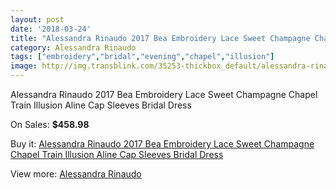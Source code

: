 ```yaml
---
layout: post
date: '2018-03-24'
title: "Alessandra Rinaudo 2017 Bea Embroidery Lace Sweet Champagne Chapel Train Illusion Aline Cap Sleeves Bridal Dress"
category: Alessandra Rinaudo
tags: ["embroidery","bridal","evening","chapel","illusion"]
image: http://img.transblink.com/35253-thickbox_default/alessandra-rinaudo-2017-bea-embroidery-lace-sweet-champagne-chapel-train-illusion-aline-cap-sleeves-bridal-dress.jpg
---
```

Alessandra Rinaudo 2017 Bea Embroidery Lace Sweet Champagne Chapel Train Illusion Aline Cap Sleeves Bridal Dress

On Sales: **$458.98**
<a href="https://www.transblink.com/en/alessandra-rinaudo/11544-alessandra-rinaudo-2017-bea-embroidery-lace-sweet-champagne-chapel-train-illusion-aline-cap-sleeves-bridal-dress.html"><amp-img layout="responsive" width="600" height="600" src="//img.transblink.com/35253-thickbox_default/alessandra-rinaudo-2017-bea-embroidery-lace-sweet-champagne-chapel-train-illusion-aline-cap-sleeves-bridal-dress.jpg" alt="Alessandra Rinaudo 2017 Bea Embroidery Lace Sweet Champagne Chapel Train Illusion Aline Cap Sleeves Bridal Dress 0" /></a>
<a href="https://www.transblink.com/en/alessandra-rinaudo/11544-alessandra-rinaudo-2017-bea-embroidery-lace-sweet-champagne-chapel-train-illusion-aline-cap-sleeves-bridal-dress.html"><amp-img layout="responsive" width="600" height="600" src="//img.transblink.com/35259-thickbox_default/alessandra-rinaudo-2017-bea-embroidery-lace-sweet-champagne-chapel-train-illusion-aline-cap-sleeves-bridal-dress.jpg" alt="Alessandra Rinaudo 2017 Bea Embroidery Lace Sweet Champagne Chapel Train Illusion Aline Cap Sleeves Bridal Dress 1" /></a>
<a href="https://www.transblink.com/en/alessandra-rinaudo/11544-alessandra-rinaudo-2017-bea-embroidery-lace-sweet-champagne-chapel-train-illusion-aline-cap-sleeves-bridal-dress.html"><amp-img layout="responsive" width="600" height="600" src="//img.transblink.com/35258-thickbox_default/alessandra-rinaudo-2017-bea-embroidery-lace-sweet-champagne-chapel-train-illusion-aline-cap-sleeves-bridal-dress.jpg" alt="Alessandra Rinaudo 2017 Bea Embroidery Lace Sweet Champagne Chapel Train Illusion Aline Cap Sleeves Bridal Dress 2" /></a>
<a href="https://www.transblink.com/en/alessandra-rinaudo/11544-alessandra-rinaudo-2017-bea-embroidery-lace-sweet-champagne-chapel-train-illusion-aline-cap-sleeves-bridal-dress.html"><amp-img layout="responsive" width="600" height="600" src="//img.transblink.com/35257-thickbox_default/alessandra-rinaudo-2017-bea-embroidery-lace-sweet-champagne-chapel-train-illusion-aline-cap-sleeves-bridal-dress.jpg" alt="Alessandra Rinaudo 2017 Bea Embroidery Lace Sweet Champagne Chapel Train Illusion Aline Cap Sleeves Bridal Dress 3" /></a>
<a href="https://www.transblink.com/en/alessandra-rinaudo/11544-alessandra-rinaudo-2017-bea-embroidery-lace-sweet-champagne-chapel-train-illusion-aline-cap-sleeves-bridal-dress.html"><amp-img layout="responsive" width="600" height="600" src="//img.transblink.com/35256-thickbox_default/alessandra-rinaudo-2017-bea-embroidery-lace-sweet-champagne-chapel-train-illusion-aline-cap-sleeves-bridal-dress.jpg" alt="Alessandra Rinaudo 2017 Bea Embroidery Lace Sweet Champagne Chapel Train Illusion Aline Cap Sleeves Bridal Dress 4" /></a>
<a href="https://www.transblink.com/en/alessandra-rinaudo/11544-alessandra-rinaudo-2017-bea-embroidery-lace-sweet-champagne-chapel-train-illusion-aline-cap-sleeves-bridal-dress.html"><amp-img layout="responsive" width="600" height="600" src="//img.transblink.com/35255-thickbox_default/alessandra-rinaudo-2017-bea-embroidery-lace-sweet-champagne-chapel-train-illusion-aline-cap-sleeves-bridal-dress.jpg" alt="Alessandra Rinaudo 2017 Bea Embroidery Lace Sweet Champagne Chapel Train Illusion Aline Cap Sleeves Bridal Dress 5" /></a>
<a href="https://www.transblink.com/en/alessandra-rinaudo/11544-alessandra-rinaudo-2017-bea-embroidery-lace-sweet-champagne-chapel-train-illusion-aline-cap-sleeves-bridal-dress.html"><amp-img layout="responsive" width="600" height="600" src="//img.transblink.com/35254-thickbox_default/alessandra-rinaudo-2017-bea-embroidery-lace-sweet-champagne-chapel-train-illusion-aline-cap-sleeves-bridal-dress.jpg" alt="Alessandra Rinaudo 2017 Bea Embroidery Lace Sweet Champagne Chapel Train Illusion Aline Cap Sleeves Bridal Dress 6" /></a>

Buy it: [Alessandra Rinaudo 2017 Bea Embroidery Lace Sweet Champagne Chapel Train Illusion Aline Cap Sleeves Bridal Dress](https://www.transblink.com/en/alessandra-rinaudo/11544-alessandra-rinaudo-2017-bea-embroidery-lace-sweet-champagne-chapel-train-illusion-aline-cap-sleeves-bridal-dress.html "Alessandra Rinaudo 2017 Bea Embroidery Lace Sweet Champagne Chapel Train Illusion Aline Cap Sleeves Bridal Dress")

View more: [Alessandra Rinaudo](https://www.transblink.com/en/122-alessandra-rinaudo "Alessandra Rinaudo")